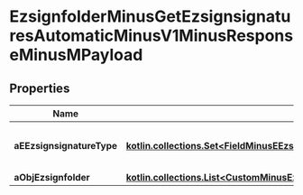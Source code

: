 
# EzsignfolderMinusGetEzsignsignaturesAutomaticMinusV1MinusResponseMinusMPayload

## Properties
Name | Type | Description | Notes
------------ | ------------- | ------------- | -------------
**aEEzsignsignatureType** | [**kotlin.collections.Set&lt;FieldMinusEEzsignsignatureType&gt;**](FieldMinusEEzsignsignatureType.md) | All eEzsignsignatureType contained in the response | 
**aObjEzsignfolder** | [**kotlin.collections.List&lt;CustomMinusEzsignfolderEzsignsignaturesAutomaticMinusResponse&gt;**](CustomMinusEzsignfolderEzsignsignaturesAutomaticMinusResponse.md) |  | 



